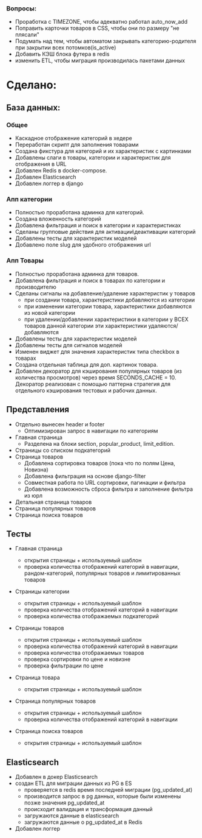 ### Вопросы:
* Проработка с TIMEZONE, чтобы адекватно работал  auto_now_add
* Поправить карточки товаров в CSS, чтобы они по размеру "не плясали"
* Подумать над тем, чтобы автоматом закрывать категорию-родителя при закрытии всех потомков(is_active)
* Добавить КЭШ блока футера в redis
* изменить ETL, чтобы миграция производилась пакетами данных

# Сделано:

## База данных:

### Общее
* Каскадное отображение категорий в хедере
* Переработан скрипт для заполнения товарами
* Создана фикстура для категорий и их характеристик с картинками
* Добавлены слаги в товары, категории и характеристик для отображения в URL
* Добавлен Redis в docker-compose.
* Добавлен Elasticsearch 
* Добавлен логгер в django
    
### Апп категории
* Полностью проработана админка для категорий.
* Создана вложенность категорий
* Добавлена фильтрация и поиск в категории и характеристиках
* Сделаны групповые действия для активации\деактивации категорий
* Добавлены тесты для характеристик моделей
* Добавлено поле slug для удобного отображения url

### Апп Товары
* Полностью проработана админка для товаров.
* Добавлена фильтрация и поиск в товарах по категории и производителю
* Сделаны сигналы на добавление/удаление характеристик у товаров
  - при создании товара, характеристики добавляются из категории
  - при изменении категории товара, характеристики добавляются из новой категории
  - при удалении/добавлении характеристики в категории 
  у ВСЕХ товаров данной категории эти характеристики удаляются/добавляются
* Добавлены тесты для характеристик моделей
* Добавлены тесты для сигналов моделей
* Изменен виджет для значения характеристик типа checkbox в товарах
* Создана отдельная таблица для доп. картинок товара.
* Добавлен декоратор для кэширования популярных товаров (из количества просмотров) 
через время SECONDS_CACHE = 10. Декоратор реализован с помощью паттерна стратегия 
для отдельного кэширования тестовых и рабочих данных. 

## Представления
* Отдельно вынесен header и footer
  + Оптимизирован запрос в навигации по категориям
* Главная страница
  + Разделена на блоки section, popular_product, limit_edition.
* Страницы со списком подкатегорий
* Страница товаров
  + Добавлена сортировка товаров (пока что по полям Цена, Новизна)
  + Добавлена фильтрация на основе django-filter
  + Совместная работа по URL сортировки, пагинации и фильтра
  + Добавлена возможность сброса фильтра и заполнение фильтра из юрл
* Детальная страница товаров
* Страница популярных товаров
* Страница поиска товаров 

## Тесты
* Главная страница
  + открытия страницы + используемый шаблон
  + проверка количества отображений категорий в навигации, рандом-категорий, 
  популярных товаров и лимитированных товаров
  
* Страницы категории
  + открытия страницы + используемый шаблон
  + проверка количества отображений категорий в навигации
  + проверка количества отображаемых подкатегорий

* Страницы товаров
  + открытия страницы + используемый шаблон
  + проверка количества отображений категорий в навигации
  + проверка количества отображаемых товаров
  + проверка сортировки по цене и новизне
  + проверка фильтрации по цене
* Страница товара
  + открытия страницы + используемый шаблон
* Страница популярных товаров
  + открытия страницы + используемый шаблон
  + проверка количества отображений категорий в навигации
* Страница поиска товаров
  + открытия страницы + используемый шаблон

## Elasticsearch
* Добавлен в докер Elasticsearch
* создан ETL для миграции данных из PG в ES
  + проверяется в redis время последней миграции (pg_updated_at)
  + производится запрос в pg данных, которые были изменены позже значения pg_updated_at
  + происходит валидация и трансформация данный
  + загружаются данные в elasticsearch
  + загружаются данные о pg_updated_at в Redis
* Добавлен логгер